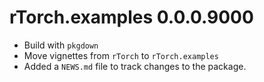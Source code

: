 # rTorch.examples 0.0.0.9000


* Build with `pkgdown`
* Move vignettes from `rTorch` to `rTorch.examples`
* Added a `NEWS.md` file to track changes to the package.
